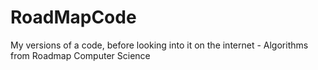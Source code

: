 # RoadMapCode
My versions of a code, before looking into it on the internet - Algorithms from Roadmap Computer Science
